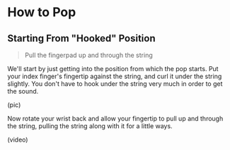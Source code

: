 # How to Pop

## Starting From "Hooked" Position

> Pull the fingerpad up and through the string

We'll start by just getting into the position from which the pop starts. Put your index finger's fingertip against the string, and curl it under the string slightly. You don't have to hook under the string very much in order to get the sound.

\(pic\)

Now rotate your wrist back and allow your fingertip to pull up and through the string, pulling the string along with it for a little ways.

\(video\)



